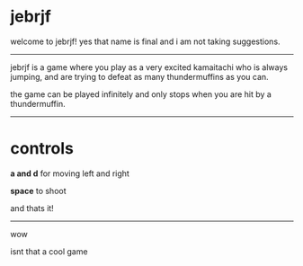 # jebrjf
welcome to jebrjf! yes that name is final and i am not taking suggestions.

----------------------------------------------------------------

jebrjf is a game where you play as a very excited kamaitachi who is always jumping, and are trying to defeat as many thundermuffins as you can.

the game can be played infinitely and only stops when you are hit by a thundermuffin.

----------------------------------------------------------------

# controls
**a and d** for moving left and right

**space** to shoot

and thats it!

----------------------------------------------------------------

wow

isnt that a cool game

